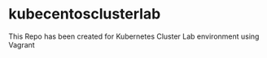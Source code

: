 # kubecentosclusterlab
This Repo has been created for Kubernetes Cluster Lab environment using Vagrant
